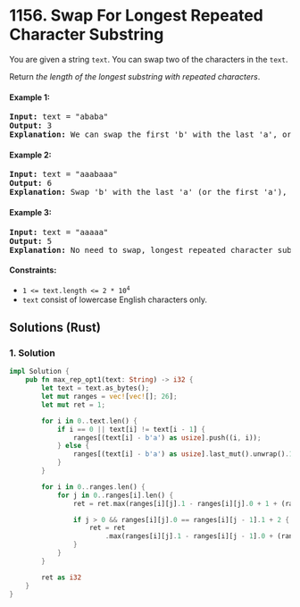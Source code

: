 # 1156. Swap For Longest Repeated Character Substring
You are given a string `text`. You can swap two of the characters in the `text`.

Return *the length of the longest substring with repeated characters*.

#### Example 1:
<pre>
<strong>Input:</strong> text = "ababa"
<strong>Output:</strong> 3
<strong>Explanation:</strong> We can swap the first 'b' with the last 'a', or the last 'b' with the first 'a'. Then, the longest repeated character substring is "aaa" with length 3.
</pre>

#### Example 2:
<pre>
<strong>Input:</strong> text = "aaabaaa"
<strong>Output:</strong> 6
<strong>Explanation:</strong> Swap 'b' with the last 'a' (or the first 'a'), and we get longest repeated character substring "aaaaaa" with length 6.
</pre>

#### Example 3:
<pre>
<strong>Input:</strong> text = "aaaaa"
<strong>Output:</strong> 5
<strong>Explanation:</strong> No need to swap, longest repeated character substring is "aaaaa" with length is 5.
</pre>

#### Constraints:
* <code>1 <= text.length <= 2 * 10<sup>4</sup></code>
* `text` consist of lowercase English characters only.

## Solutions (Rust)

### 1. Solution
```Rust
impl Solution {
    pub fn max_rep_opt1(text: String) -> i32 {
        let text = text.as_bytes();
        let mut ranges = vec![vec![]; 26];
        let mut ret = 1;

        for i in 0..text.len() {
            if i == 0 || text[i] != text[i - 1] {
                ranges[(text[i] - b'a') as usize].push((i, i));
            } else {
                ranges[(text[i] - b'a') as usize].last_mut().unwrap().1 = i;
            }
        }

        for i in 0..ranges.len() {
            for j in 0..ranges[i].len() {
                ret = ret.max(ranges[i][j].1 - ranges[i][j].0 + 1 + (ranges[i].len() > 1) as usize);

                if j > 0 && ranges[i][j].0 == ranges[i][j - 1].1 + 2 {
                    ret = ret
                        .max(ranges[i][j].1 - ranges[i][j - 1].0 + (ranges[i].len() > 2) as usize);
                }
            }
        }

        ret as i32
    }
}
```

